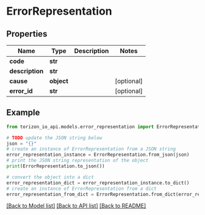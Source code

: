 # ErrorRepresentation


## Properties

Name | Type | Description | Notes
------------ | ------------- | ------------- | -------------
**code** | **str** |  | 
**description** | **str** |  | 
**cause** | **object** |  | [optional] 
**error_id** | **str** |  | [optional] 

## Example

```python
from torizon_io_api.models.error_representation import ErrorRepresentation

# TODO update the JSON string below
json = "{}"
# create an instance of ErrorRepresentation from a JSON string
error_representation_instance = ErrorRepresentation.from_json(json)
# print the JSON string representation of the object
print(ErrorRepresentation.to_json())

# convert the object into a dict
error_representation_dict = error_representation_instance.to_dict()
# create an instance of ErrorRepresentation from a dict
error_representation_from_dict = ErrorRepresentation.from_dict(error_representation_dict)
```
[[Back to Model list]](../README.md#documentation-for-models) [[Back to API list]](../README.md#documentation-for-api-endpoints) [[Back to README]](../README.md)


